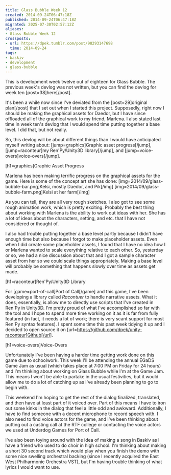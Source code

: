 ```yaml
---
title: Glass Bubble Week 12
created: 2014-09-24T06:47:18Z
published: 2014-09-24T06:47:18Z
migrated: 2025-07-30T02:57:12Z
aliases:
- Glass Bubble Week 12
crossposts:
- url: https://dpek.tumblr.com/post/98293147698
  time: 2014-09-24
tags:
- baskiv
- development
- glass-bubble
---
```


This is development week twelve out of eighteen for Glass Bubble. The previous week's devlog was not written, but you can find the devlog for week ten [post=38]here[/post].

It's been a while now since I've deviated from the [post=29]original plan[/post] that I set out when I started this project. Supposedly, right now I should be making the graphical assets for Daedor, but I have since offloaded all of the graphical work to my friend, Marlena. I also stated last time in week ten's devlog that I would spend time putting together a base level. I did that, but not really.

So, this devlog will be about different things than I would have anticipated myself writing about: [jump=graphics]Graphic asset progress[/jump], [jump=raconteur]my Ren'Py/Unity3D library[/jump], and [jump=voice-overs]voice-overs[/jump].

[h1=graphics]Graphic Asset Progress

Marlena has been making terrific progress on the graphical assets for the game. Here is some of the concept art she has done:
[img=2014/09/glass-bubble-bar.png]Kelsi, mostly Daedor, and Pik[/img]
[img=2014/09/glass-bubble-farm.png]Kelsi at her farm[/img]

As you can tell, they are all very rough sketches. I also got to see some rough animation work, which is pretty exciting. Probably the best thing about working with Marlena is the ability to work out ideas with her. She has a lot of ideas about the characters, setting, and etc. that I have not considered or thought of.

I also had trouble putting together a base level partly because I didn't have enough time but also because I forgot to make placeholder assets. Even when I did create some placeholder assets, I found that I have no idea how I or Marlena wanted to scale everything relative to each other. So, yesterday or so, we had a nice discussion about that and I got a sample character asset from her so we could scale things appropriately. Making a base level will probably be something that happens slowly over time as assets get made.

[h1=raconteur]Ren'Py/Unity3D Library

For [game=port-of-call]Port of Call[/game] and this game, I've been developing a library called *Racontuer* to handle narrative assets. What it does, essentially, is allow me to directly use scripts that I've created in Ren'Py in Unity3D. I'm pretty proud of what I've accomplished so far with the tool and I hope to spend more time working on it as it is far from fully featured (in fact, it needs a lot of work; there is very scant support for most Ren'Py syntax features). I spent some time this past week tidying it up and I decided to open source it on [url=https://github.com/dpek/unity-raconteur]Github[/url].

[h1=voice-overs]Voice-Overs

Unfortunately I've been having a harder time getting work done on this game due to schoolwork. This week I'll be attending the annual EGaDS Game Jam as usual (which takes place at 7:00 PM on Friday for 24 hours) and I'm thinking about working on Glass Bubble while I'm at the Game Jam. This means I won't be able to partake in the usual festivities, but it would allow me to do a lot of catching up as I've already been planning to go to begin with.

This weekend I'm hoping to get the rest of the dialog finalized, translated, and then have at least part of it voiced over. Part of this means I have to iron out some kinks in the dialog that feel a little odd and awkward. Additionally, I have to find someone with a decent microphone to record speech with. I also need to find voice actors for the game, and I've been thinking about putting out a casting call at the RTF college or contacting the voice actors we used at Underdog Games for Port of Call.

I've also been toying around with the idea of making a song in Baskiv as I have a friend who used to do choir in high school. I'm thinking about making a short 30 second track which would play when you finish the demo with some nice swelling orchestral backing (since I recently acquired the East West Philharmonic Orchestra VST), but I'm having trouble thinking of what lyrics I would want to use.
